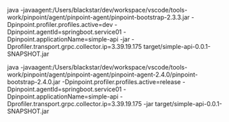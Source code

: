 

java -javaagent:/Users/blackstar/dev/workspace/vscode/tools-work/pinpoint/agent/pinpoint-agent/pinpoint-bootstrap-2.3.3.jar -Dpinpoint.profiler.profiles.active=dev -Dpinpoint.agentId=springboot.service01 -Dpinpoint.applicationName=simple-api -jar -Dprofiler.transport.grpc.collector.ip=3.39.19.175 target/simple-api-0.0.1-SNAPSHOT.jar


java -javaagent:/Users/blackstar/dev/workspace/vscode/tools-work/pinpoint/agent/pinpoint-agent/pinpoint-agent-2.4.0/pinpoint-bootstrap-2.4.0.jar  -Dpinpoint.profiler.profiles.active=release -Dpinpoint.agentId=springboot.service01 -Dpinpoint.applicationName=simple-api  -Dprofiler.transport.grpc.collector.ip=3.39.19.175 -jar  target/simple-api-0.0.1-SNAPSHOT.jar

